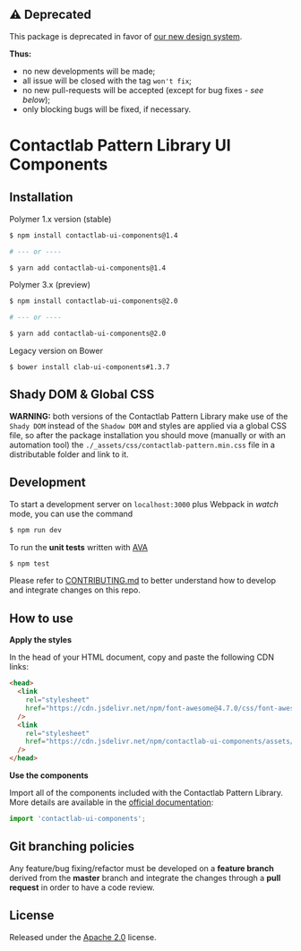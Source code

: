 ## :warning: Deprecated

This package is deprecated in favor of [our new design system](https://github.com/contactlab/milky-way).

**Thus:**

- no new developments will be made;
- all issue will be closed with the tag `won't fix`;
- no new pull-requests will be accepted (except for bug fixes - _see below_);
- only blocking bugs will be fixed, if necessary.

# Contactlab Pattern Library UI Components

## Installation

Polymer 1.x version (stable)

```sh
$ npm install contactlab-ui-components@1.4

# --- or ----

$ yarn add contactlab-ui-components@1.4
```

Polymer 3.x (preview)

```sh
$ npm install contactlab-ui-components@2.0

# --- or ----

$ yarn add contactlab-ui-components@2.0
```

Legacy version on Bower

```
$ bower install clab-ui-components#1.3.7
```

## Shady DOM & Global CSS

**WARNING:** both versions of the Contactlab Pattern Library make use of the `Shady DOM` instead of the `Shadow DOM` and styles are applied via a global CSS file, so after the package installation you should move (manually or with an automation tool) the `./_assets/css/contactlab-pattern.min.css` file in a distributable folder and link to it.

## Development

To start a development server on `localhost:3000` plus Webpack in _watch_ mode, you can use the command

```sh
$ npm run dev
```

To run the **unit tests** written with [AVA](https://github.com/avajs/ava)

```sh
$ npm test
```

Please refer to [CONTRIBUTING.md](CONTRIBUTING.md) to better understand how to develop and integrate changes on this repo.

## How to use

**Apply the styles**

In the head of your HTML document, copy and paste the following CDN links:

```html
<head>
  <link
    rel="stylesheet"
    href="https://cdn.jsdelivr.net/npm/font-awesome@4.7.0/css/font-awesome.min.css"
  />
  <link
    rel="stylesheet"
    href="https://cdn.jsdelivr.net/npm/contactlab-ui-components/assets/css/clab-pattern.min.css"
  />
</head>
```

**Use the components**

Import all of the components included with the Contactlab Pattern Library. More details are available in the [official documentation](http://contactlab.github.io/contactlab-pattern-library#/documentation/getting-started):

```js
import 'contactlab-ui-components';
```

## Git branching policies

Any feature/bug fixing/refactor must be developed on a **feature branch** derived from the **master** branch and integrate the changes through a **pull request** in order to have a code review.

## License

Released under the [Apache 2.0](LICENSE) license.
